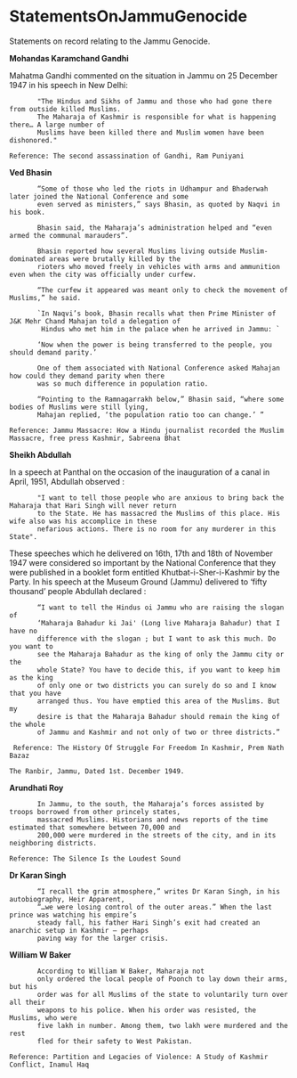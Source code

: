 # StatementsOnJammuGenocide

Statements on record relating to the Jammu Genocide.

**Mohandas Karamchand Gandhi**

Mahatma Gandhi commented on the situation in Jammu on 25 December 1947 in his speech in New Delhi: 


           "The Hindus and Sikhs of Jammu and those who had gone there from outside killed Muslims. 
           The Maharaja of Kashmir is responsible for what is happening there… A large number of 
           Muslims have been killed there and Muslim women have been dishonored."

`Reference: The second assassination of Gandhi, Ram Puniyani`

**Ved Bhasin**

           “Some of those who led the riots in Udhampur and Bhaderwah later joined the National Conference and some 
           even served as ministers,” says Bhasin, as quoted by Naqvi in his book. 
           
           Bhasin said, the Maharaja’s administration helped and “even armed the communal marauders”.
           
           Bhasin reported how several Muslims living outside Muslim-dominated areas were brutally killed by the 
           rioters who moved freely in vehicles with arms and ammunition even when the city was officially under curfew.

           “The curfew it appeared was meant only to check the movement of Muslims,” he said.
           
           `In Naqvi’s book, Bhasin recalls what then Prime Minister of J&K Mehr Chand Mahajan told a delegation of 
            Hindus who met him in the palace when he arrived in Jammu: ` 
           
           ‘Now when the power is being transferred to the people, you should demand parity.’

           One of them associated with National Conference asked Mahajan how could they demand parity when there
           was so much difference in population ratio.

           “Pointing to the Ramnagarrakh below,” Bhasin said, “where some bodies of Muslims were still lying, 
           Mahajan replied, ‘the population ratio too can change.’ ”
           
`Reference: Jammu Massacre: How a Hindu journalist recorded the Muslim Massacre, free press Kashmir, Sabreena Bhat`

**Sheikh Abdullah**

In a speech at Panthal on the occasion of the inauguration of a canal in April, 1951, Abdullah observed :

           "I want to tell those people who are anxious to bring back the Maharaja that Hari Singh will never return 
           to the State. He has massacred the Muslims of this place. His wife also was his accomplice in these 
           nefarious actions. There is no room for any murderer in this State".
           
These speeches which he delivered on 16th, 17th and 18th of November 1947 were considered so important by the National
Conference that they were published in a booklet form entitled Khutbat-i-Sher-i-Kashmir
by the Party. In his speech at the Museum Ground (Jammu) delivered to ‘fifty thousand’ people Abdullah declared :
           
           “I want to tell the Hindus oi Jammu who are raising the slogan of
           ‘Maharaja Bahadur ki Jai' (Long live Maharaja Bahadur) that I have no
           difference with the slogan ; but I want to ask this much. Do you want to
           see the Maharaja Bahadur as the king of only the Jammu city or the
           whole State? You have to decide this, if you want to keep him as the king
           of only one or two districts you can surely do so and I know that you have
           arranged thus. You have emptied this area of the Muslims. But my
           desire is that the Maharaja Bahadur should remain the king of the whole
           of Jammu and Kashmir and not only of two or three districts.”

`
Reference: The History Of Struggle For Freedom In Kashmir, Prem Nath Bazaz`

`The Ranbir, Jammu, Dated 1st. December 1949.`

**Arundhati Roy**

           In Jammu, to the south, the Maharaja’s forces assisted by troops borrowed from other princely states, 
           massacred Muslims. Historians and news reports of the time estimated that somewhere between 70,000 and 
           200,000 were murdered in the streets of the city, and in its neighboring districts.
           
`Reference: The Silence Is the Loudest Sound`

**Dr Karan Singh**

           “I recall the grim atmosphere,” writes Dr Karan Singh, in his autobiography, Heir Apparent, 
           “…we were losing control of the outer areas.” When the last prince was watching his empire’s 
           steady fall, his father Hari Singh’s exit had created an anarchic setup in Kashmir — perhaps
           paving way for the larger crisis.
           
**William W Baker**           

           According to William W Baker, Maharaja not
           only ordered the local people of Poonch to lay down their arms, but his
           order was for all Muslims of the state to voluntarily turn over all their
           weapons to his police. When his order was resisted, the Muslims, who were
           five lakh in number. Among them, two lakh were murdered and the rest
           fled for their safety to West Pakistan.

`Reference: Partition and Legacies of Violence: A Study of Kashmir Conflict, Inamul Haq`
